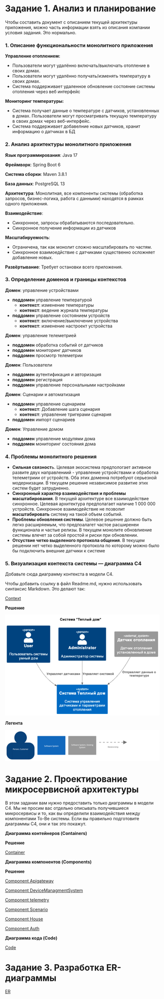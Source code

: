 # Задание 1. Анализ и планирование

Чтобы составить документ с описанием текущей архитектуры приложения, можно часть информации взять из описания компании условия задания. Это нормально.

### 1. Описание функциональности монолитного приложения

**Управление отоплением:**

- Пользователи могут удалённо включать/выключать отопление в своих домах.
- Пользователи могут удалённо получать/изменять температуру в своих домах.
- Система поддерживает удаленное обновление состояние системы отопления через веб интерфейс

**Мониторинг температуры:**

- Система получает данные о температуре с датчиков, установленных в домах. Пользователи могут просматривать текущую температуру в своих домах через веб-интерфейс.
- Система поддерживает добавелние новых датчиков, хранит информацию о датчиках в БД

### 2. Анализ архитектуры монолитного приложения

**Язык программирования**: Java 17

**Фреймворк**: Spring Boot 6

**Система сборки**: Maven 3.8.1

**База данных**: PostgreSQL 13

**Архитектура**: Монолитная, все компоненты системы (обработка запросов, бизнес-логика, работа с данными) находятся в рамках одного приложения.

**Взаимодействие**: 
- Синхронное, запросы обрабатываются последовательно.
- Синхронное получение информации из датчиков

**Масштабируемость**: 
- Ограничена, так как монолит сложно масштабировать по частям.
- Синхронное взаимоедйствие с датчиками существенно осложняет добавление новых.

**Развёртывание**: Требует остановки всего приложения.

### 3. Определение доменов и границы контекстов

**Домен**: управление устройствами
- **поддомен** управление температурой
  - **контекст**: изменение температуры 
  - **контекст**: ведение журнала температуры 
- **поддомен** управление состоянием устройств 
  - **контекст**: включение/выключение устройства
  - **контекст**: изменение настроект устройства

**Домен**: управление телеметрией
- **поддомен** обработка событий от датчиков
- **поддомен** мониторинг датчиков
- **поддомен** просмотр телеметрии

**Домен**: Пользователи
- **поддомен** аутентификация и авторизация
- **поддомен** регистрация
- **поддомен** управление персональными настройками

**Домен**: Сценарии и автоматизация
- **поддомен** управление сценарием 
   - **контекст**: Добавление шага сценария
   - **контекст**: управление тригерами сценария
- **поддомен** импорт сценариев

**Домен**: Управление домом
- **поддомен** управление модулями дома
- **поддомен** мониторинг состояния дома

### **4. Проблемы монолитного решения**

- **Сильная связност**ь. Целевая экосистема предпологает активное развите двух направлениий - управление устройствами и обработка телеметриии от устройств. Оба этих доменна потребуют серьезной модернизации. В текущем решение независимое развитие этих систем будет затрудненно.
- **Синхронный характер взаимодействия и проблемы масштабирования**. В текущей архитектуре все взаимодействие синхронное. Целевая архитектура предполагает наличие 1 000 000 устройств. Синхронное взаимодействие не позволит **масштабировать** систему на такой объем событий.
- **Проблемы обновления системы**. Целевое решение должно быть легко расширяемым, что предпоалагет частое расширенеи функционала и частые релизы. В текущем монолите обновлиение системы влечет за собой простой и риски при обновлении. 
- **Отсуствие четко выделеного протокола общения**. В текущем решении нет четко выделенного протокола по которому можно было бы подключить внешние датчики к системе


### 5. Визуализация контекста системы — диаграмма С4

Добавьте сюда диаграмму контекста в модели C4.

Чтобы добавить ссылку в файл Readme.md, нужно использовать синтаксис Markdown. Это делают так:

[Context](./part1/Context.puml)

**Решение** 

![img.png](img.png)

**Легента**

![alt text](image.png)

# Задание 2. Проектирование микросервисной архитектуры

В этом задании вам нужно предоставить только диаграммы в модели C4. Мы не просим вас отдельно описывать получившиеся микросервисы и то, как вы определили взаимодействия между компонентами To-Be системы. Если вы правильно подготовите диаграммы C4, они и так это покажут.

**Диаграмма контейнеров (Containers)**

**Решение**

[Container](./part1/Container.puml)


**Диаграмма компонентов (Components)**

**Решение**

[Component Apigateway](./part1/Component_apigateway.puml)

[Component DeviceManagmentSystem](./part1/Component_managment.puml)

[Component telemetry](./part1/Component_telemetry.puml)

[Component Scenario](./part1/Component_scenario.puml)

[Component House](./part1/Component_house.puml)

[Component Auth](./part1/Component_auth.puml)

**Диаграмма кода (Code)**

[Code](./part1/Code.puml)

# Задание 3. Разработка ER-диаграммы

[ER](./part1/ER.puml)
